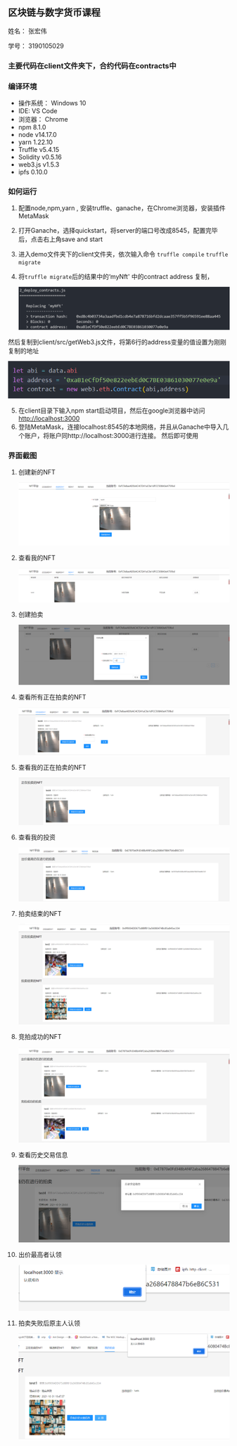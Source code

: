 ## 区块链与数字货币课程

姓名： 张宏伟

学号： 3190105029

### 主要代码在client文件夹下，合约代码在contracts中

### 编译环境

- 操作系统： Windows 10
- IDE: VS Code
- 浏览器： Chrome
- npm 8.1.0
- node  v14.17.0
- yarn 1.22.10
- Truffle v5.4.15
- Solidity v0.5.16
- web3.js v1.5.3
- ipfs  0.10.0

### 如何运行

1. 配置node,npm,yarn ,  安装truffle、ganache，在Chrome浏览器，安装插件MetaMask

2. 打开Ganache，选择quickstart，将server的端口号改成8545，配置完毕后，点击右上角save and start

3. 进入demo文件夹下的client文件夹，依次输入命令 `truffle compile`  `truffle migrate`

4. 将`truffle migrate`后的结果中的‘myNft' 中的contract address 复制，

   ![image-20211031193919003](picture/image-20211031193812686.png)

然后复制到client/src/getWeb3.js文件，将第6行的address变量的值设置为刚刚复制的地址

![image-20211031193919003](picture/image-20211031193919003.png)

5. 在client目录下输入npm start启动项目，然后在google浏览器中访问[http://localhost:3000](http://localhost:3000/)
6. 登陆MetaMask，连接localhost:8545的本地网络，并且从Ganache中导入几个账户，将账户同http://localhost:3000进行连接。 然后即可使用

### 界面截图

1. 创建新的NFT

   ![image-20211031194232708](picture/image-20211031194232708.png)

   

2. 查看我的NFT

   ![image-20211031194331494](picture/image-20211031194331494.png)

   

   

3. 创建拍卖

   ![image-20211031194409075](picture/image-20211031194409075.png)

   

4. 查看所有正在拍卖的NFT

   ![image-20211031194450757](picture/image-20211031194450757.png)

   

5. 查看我的正在拍卖的NFT

   ![image-20211031194520927](picture/image-20211031194520927.png)

   

6. 查看我的投资

   ![image-20211031194610793](picture/image-20211031194610793.png)

   

7. 拍卖结束的NFT

   ![image-20211031194820355](picture/image-20211031194820355.png)

   

8. 竞拍成功的NFT

   ![image-20211031194920251](picture/image-20211031194920251.png)

   

9. 查看历史交易信息

   ![image-20211031195004944](picture/image-20211031195004944.png)

   

10. 出价最高者认领

    ![image-20211031195051991](picture/image-20211031195051991.png)



11. 拍卖失败后原主人认领

    ![image-20211031195152800](picture/image-20211031195152800.png)

